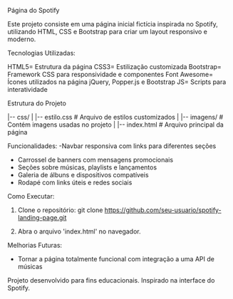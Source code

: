 Página do Spotify 

Este projeto consiste em uma página inicial fictícia inspirada no Spotify, utilizando HTML, CSS e Bootstrap para criar um layout responsivo e moderno.

Tecnologias Utilizadas:

HTML5= Estrutura da página
CSS3= Estilização customizada
Bootstrap= Framework CSS para responsividade e componentes
Font Awesome= Ícones utilizados na página
jQuery, Popper.js e Bootstrap JS= Scripts para interatividade

Estrutura do Projeto


|-- css/
|   |-- estilo.css  # Arquivo de estilos customizados
|
|-- imagens/  # Contém imagens usadas no projeto
|
|-- index.html  # Arquivo principal da página

 Funcionalidades:
-Navbar responsiva com links para diferentes seções
- Carrossel de banners com mensagens promocionais
- Seções sobre músicas, playlists e lançamentos
- Galeria de álbuns e dispositivos compatíveis
- Rodapé com links úteis e redes sociais

 Como Executar:
1. Clone o repositório:
   git clone https://github.com/seu-usuario/spotify-landing-page.git

2. Abra o arquivo 'index.html' no navegador.

Melhorias Futuras:
- Tornar a página totalmente funcional com integração a uma API de músicas
  
Projeto desenvolvido para fins educacionais. Inspirado na interface do Spotify.

